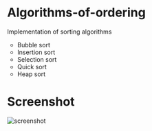 # Algorithms-of-ordering
Implementation of sorting algorithms
<ul type="circle">
	<li> Bubble sort </li>
	<li> Insertion sort </li>
	<li> Selection sort </li>
	<li> Quick sort </li>
	<li> Heap sort </li>
	
</ul>

# Screenshot
![screenshot](https://i.imgur.com/S6ldg2R.png)

